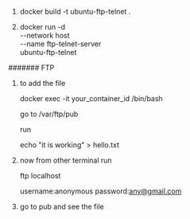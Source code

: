 
1. docker build -t ubuntu-ftp-telnet .

2. docker run -d \
  --network host \
  --name ftp-telnet-server \
  ubuntu-ftp-telnet


####### FTP

1. to add the file

    docker exec -it your_container_id /bin/bash

    go to /var/ftp/pub

    run

    echo "it is working" > hello.txt

2. now from other terminal
    run

    ftp localhost

    username:anonymous
    password:any@gmail.com

3. go to pub and see the file